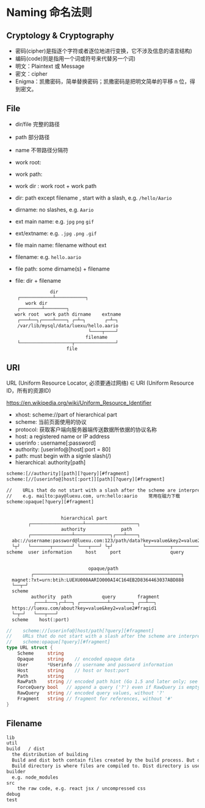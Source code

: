 # Naming 命名法则

## Cryptology & Cryptography

* 密码(cipher)是指逐个字符或者逐位地进行变换，它不涉及信息的语言结构)
* 编码(code)则是指用一个词或符号来代替另一个词)
* 明文：Plaintext 或 Message
* 密文：cipher
* Enigma：凯撒密码，简单替换密码；凯撒密码是把明文简单的平移 n 位，得到密文。

## File

* dir/file  完整的路径
* path      部分路径
* name      不带路径分隔符

* work root:    <VARIABLE>
* work path:    <CONSTANT>
* work dir :    work root + work path
* dir:          path except filename , start with a slash, e.g. `/hello/Aario`
* dirname:      no slashes, e.g. `Aario`

* ext main name:  e.g. `jpg` `png` `gif`
* ext/extname:  e.g. `.jpg` `.png` `.gif`

* file main name:   filename without ext
* filename:     e.g. `hello.aario`
* file path:    <CONSTANT> some dirname(s) + filename
* file:         dir + filename

```txt
                dir
    ┌────────────┴───────────┐
       work dir
    ┌────────┴────────┐
   work root  work path dirname    extname
    ┌───┴──┐┌────┴────┐ ┌─┴─┐       ┌─┴─┐
    /var/lib/mysql/data/luexu/hello.aario
                              └────┬────┘
                             filename
    └───────────────────┬───────────────┘  
                      file

```

## URI

URL (Uniform Resource Locator, 必须要通过网络) ∈ URI (Uniform Resource ID，所有的资源ID)

https://en.wikipedia.org/wiki/Uniform_Resource_Identifier

* xhost:    scheme://part of hierarchical part
* scheme:   当前页面使用的协议
* protocol: 获取客户端向服务器端传送数据所依据的协议名称
* host:  a registered name or IP address
* userinfo :  username[:password]
* authority:  [userinfo@]host[:port = 80]
* path:   must begin with a signle slash(/)
* hierarchical: authority[path]

```txt
scheme:[//authority][path][?query][#fragment]
scheme:[//[userinfo@]host[:port]][path][?query][#fragment]

//    URLs that do not start with a slash after the scheme are interpreted as:
//    e.g. mailto:pay@luexu.com, urn:hello:aario    常用在磁力下载
scheme:opaque[?query][#fragment]

```

```txt

                    hierarchical part
        ┌───────────────────┴───────────────────┐
                    authority             path
        ┌───────────────┴─────────────┐┌───┴────┐
  abc://username:password@luexu.com:123/path/data?key=value&key2=value2#fragid1
  └┬┘   └───────┬───────┘ └───┬───┘ └┬┘           └─────────┬─────────┘ └──┬──┘
scheme  user information     host     port                  query         fragment


                              opaque/path
         ┌───────────────────────────┴──────────────────────────┐
  magnet:?xt=urn:btih:LUEXU000AARIO000AI4C164EB2D8364463037ABD888      常用在磁力下载
  └──┬─┘
  scheme
         authority  path           query        fragment
          ┌───┴───┐┌─┴──┐ ┌──────────┴────────┐ ┌──┴──┐
  https://luexu.com/about?key=value&key2=value2#fragid1
  └─┬─┘   └───┬───┘
  scheme    host(:port)
```

```go
//    scheme://[userinfo@]host/path[?query][#fragment]
//    URLs that do not start with a slash after the scheme are interpreted as:
//    scheme:opaque[?query][#fragment]
type URL struct {
    Scheme     string
    Opaque     string    // encoded opaque data
    User       *Userinfo // username and password information
    Host       string    // host or host:port
    Path       string
    RawPath    string // encoded path hint (Go 1.5 and later only; see EscapedPath method)
    ForceQuery bool   // append a query ('?') even if RawQuery is empty
    RawQuery   string // encoded query values, without '?'
    Fragment   string // fragment for references, without '#'
}
```

## Filename

```txt
lib
util
build   / dist  
  the distribution of building
  Build and dist both contain files created by the build process. But dist contains the ones that you actually want to keep at the end of it.
  Build directory is where files are compiled to. Dist directory is used for the distribution files (a place of the resulting package of the application).
builder
  e.g. node_modules
src
    the raw code, e.g. react jsx / uncompressed css
debug
test
```


